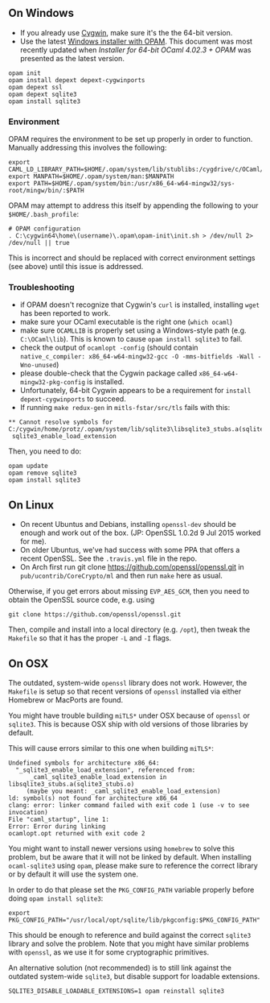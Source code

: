 ## On Windows

* If you already use [Cygwin](http://cygwin.com/), make sure it's the the 64-bit version.
* Use the latest [Windows installer with OPAM](https://protz.github.io/ocaml-installer/). This document was most recently updated when *Installer for 64-bit OCaml 4.02.3 + OPAM* was presented as the latest version.

```
opam init
opam install depext depext-cygwinports
opam depext ssl
opam depext sqlite3
opam install sqlite3
```

### Environment

OPAM requires the environment to be set up properly in order to function. Manually addressing this involves the following:
```
export CAML_LD_LIBRARY_PATH=$HOME/.opam/system/lib/stublibs:/cygdrive/c/OCaml/lib/stublibs
export MANPATH=$HOME/.opam/system/man:$MANPATH
export PATH=$HOME/.opam/system/bin:/usr/x86_64-w64-mingw32/sys-root/mingw/bin/:$PATH
```
OPAM may attempt to address this itself by appending the following to your `$HOME/.bash_profile`:
```
# OPAM configuration
. C:\cygwin64\home\(username)\.opam\opam-init\init.sh > /dev/null 2> /dev/null || true
```
This is incorrect and should be replaced with correct environment settings  (see above) until this issue is addressed.

### Troubleshooting

- if OPAM doesn't recognize that Cygwin's `curl` is installed, installing `wget` has been reported to work.
- make sure your OCaml executable is the right one (`which ocaml`)
- make sure `OCAMLLIB` is properly set using a Windows-style path (e.g. `C:\OCaml\lib`). This is known to cause `opam install sqlite3` to fail.
- check the output of `ocamlopt -config` (should contain
  `native_c_compiler: x86_64-w64-mingw32-gcc -O -mms-bitfields -Wall -Wno-unused`)
- please double-check that the Cygwin package called
  `x86_64-w64-mingw32-pkg-config` is installed.
- Unfortunately, 64-bit Cygwin appears to be a requirement for `install depext-cygwinports` to succeed. 
- If running `make redux-gen` in `mitls-fstar/src/tls` fails with this:

```
** Cannot resolve symbols for C:/cygwin/home/protz/.opam/system/lib/sqlite3\libsqlite3_stubs.a(sqlite3_stubs.o):
 sqlite3_enable_load_extension
```

Then, you need to do:

```
opam update
opam remove sqlite3
opam install sqlite3
```

## On Linux

* On recent Ubuntus and Debians, installing `openssl-dev` should be enough and work out of the box. (JP: OpenSSL 1.0.2d 9 Jul 2015 worked for me).
* On older Ubuntus, we've had success with some PPA that offers a recent OpenSSL. See the `.travis.yml` file in the repo.
* On Arch first run git clone https://github.com/openssl/openssl.git in `pub/ucontrib/CoreCrypto/ml` and then run `make` here as usual.

Otherwise, if you get errors about missing `EVP_AES_GCM`, then you need to obtain the OpenSSL source code, e.g. using

    git clone https://github.com/openssl/openssl.git

Then, compile and install into a local directory (e.g. `/opt`), then tweak the `Makefile` so that it has the proper `-L` and `-I` flags.

## On OSX

The outdated, system-wide `openssl` library does not work. However, the `Makefile` is setup so that recent versions of `openssl` installed via either Homebrew or MacPorts are found.

You might have trouble building `miTLS*` under OSX because of `openssl` or `sqlite3`.
This is because OSX ship with old versions of those libraries by default.

This will cause errors similar to this one when building `miTLS*`:
```
Undefined symbols for architecture x86_64:
  "_sqlite3_enable_load_extension", referenced from:
      _caml_sqlite3_enable_load_extension in libsqlite3_stubs.a(sqlite3_stubs.o)
     (maybe you meant: _caml_sqlite3_enable_load_extension)
ld: symbol(s) not found for architecture x86_64
clang: error: linker command failed with exit code 1 (use -v to see invocation)
File "caml_startup", line 1:
Error: Error during linking
ocamlopt.opt returned with exit code 2
```

You might want to install newer versions using `homebrew` to solve this problem, but be aware that it will not be linked by default. When installing `ocaml-sqlite3` using `opam`, please make sure to reference the correct library or by default it will use the system one. 

In order to do that please set the `PKG_CONFIG_PATH` variable properly before doing `opam install sqlite3`: 
```
export PKG_CONFIG_PATH="/usr/local/opt/sqlite/lib/pkgconfig:$PKG_CONFIG_PATH"
```
This should be enough to reference and build against the correct `sqlite3` library and solve the problem.
Note that you might have similar problems with `openssl`, as we use it for some cryptographic primitives.

An alternative solution (not recommended) is to still link against the outdated system-wide `sqlite3`, but disable support for loadable extensions.

```
SQLITE3_DISABLE_LOADABLE_EXTENSIONS=1 opam reinstall sqlite3
```

